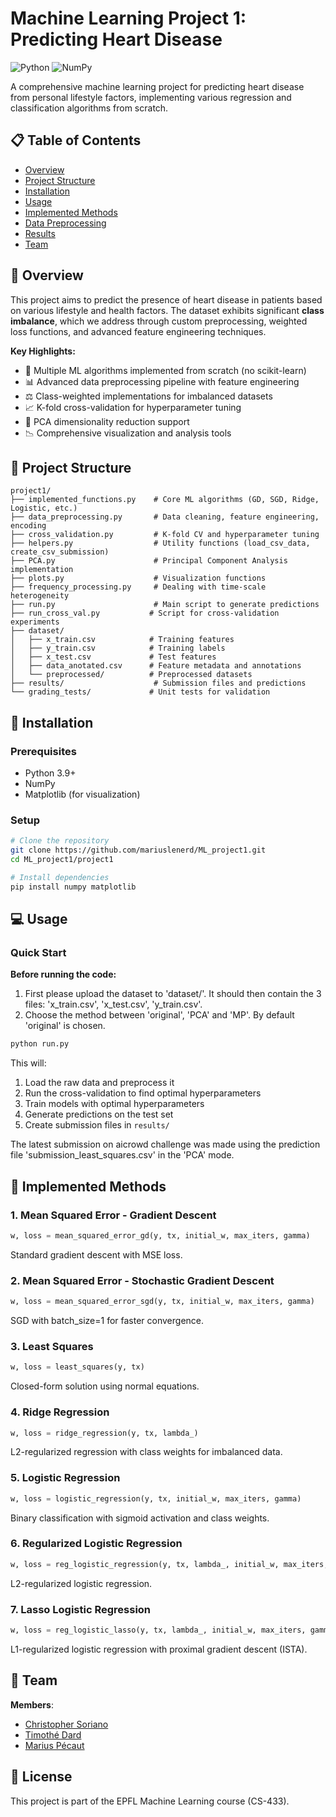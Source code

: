 # Machine Learning Project 1: Predicting Heart Disease

![Python](https://img.shields.io/badge/python-3.9+-blue.svg)
![NumPy](https://img.shields.io/badge/NumPy-scientific-green.svg)


A comprehensive machine learning project for predicting heart disease from personal lifestyle factors, implementing various regression and classification algorithms from scratch.

## 📋 Table of Contents
- [Overview](#overview)
- [Project Structure](#project-structure)
- [Installation](#installation)
- [Usage](#usage)
- [Implemented Methods](#implemented-methods)
- [Data Preprocessing](#data-preprocessing)
- [Results](#results)
- [Team](#team)

## 🎯 Overview

This project aims to predict the presence of heart disease in patients based on various lifestyle and health factors. The dataset exhibits significant **class imbalance**, which we address through custom preprocessing, weighted loss functions, and advanced feature engineering techniques.

**Key Highlights:**
- 🔬 Multiple ML algorithms implemented from scratch (no scikit-learn)
- 📊 Advanced data preprocessing pipeline with feature engineering
- ⚖️ Class-weighted implementations for imbalanced datasets
- 📈 K-fold cross-validation for hyperparameter tuning
- 🎨 PCA dimensionality reduction support
- 📉 Comprehensive visualization and analysis tools

## 📁 Project Structure

```
project1/
├── implemented_functions.py    # Core ML algorithms (GD, SGD, Ridge, Logistic, etc.)
├── data_preprocessing.py       # Data cleaning, feature engineering, encoding
├── cross_validation.py         # K-fold CV and hyperparameter tuning
├── helpers.py                  # Utility functions (load_csv_data, create_csv_submission)
├── PCA.py                      # Principal Component Analysis implementation
├── plots.py                    # Visualization functions
├── frequency_processing.py     # Dealing with time-scale heterogeneity
├── run.py                      # Main script to generate predictions
├── run_cross_val.py           # Script for cross-validation experiments
├── dataset/
│   ├── x_train.csv            # Training features
│   ├── y_train.csv            # Training labels
│   ├── x_test.csv             # Test features
│   ├── data_anotated.csv      # Feature metadata and annotations
│   └── preprocessed/          # Preprocessed datasets
├── results/                    # Submission files and predictions
└── grading_tests/             # Unit tests for validation
````

## 🚀 Installation

### Prerequisites
- Python 3.9+
- NumPy
- Matplotlib (for visualization)

### Setup
```bash
# Clone the repository
git clone https://github.com/mariuslenerd/ML_project1.git
cd ML_project1/project1

# Install dependencies
pip install numpy matplotlib
```

## 💻 Usage

### Quick Start 

**Before running the code:**
1. First please upload the dataset to 'dataset/'. It should then contain the 3 files: 'x_train.csv', 'x_test.csv', 'y_train.csv'.
2. Choose the method between 'original', 'PCA' and 'MP'. By default 'original' is chosen.
   
```bash
python run.py
```
This will:
1. Load the raw data and preprocess it
2. Run the cross-validation to find optimal hyperparameters
3. Train models with optimal hyperparameters
4. Generate predictions on the test set
5. Create submission files in `results/`

The latest submission on aicrowd challenge was made using the prediction file 'submission_least_squares.csv' in the 'PCA' mode. 

## 🧮 Implemented Methods

### 1. Mean Squared Error - Gradient Descent
```python
w, loss = mean_squared_error_gd(y, tx, initial_w, max_iters, gamma)
```
Standard gradient descent with MSE loss.

### 2. Mean Squared Error - Stochastic Gradient Descent
```python
w, loss = mean_squared_error_sgd(y, tx, initial_w, max_iters, gamma)
```
SGD with batch_size=1 for faster convergence.

### 3. Least Squares
```python
w, loss = least_squares(y, tx)
```
Closed-form solution using normal equations.

### 4. Ridge Regression
```python
w, loss = ridge_regression(y, tx, lambda_)
```
L2-regularized regression with class weights for imbalanced data.

### 5. Logistic Regression
```python
w, loss = logistic_regression(y, tx, initial_w, max_iters, gamma)
```
Binary classification with sigmoid activation and class weights.

### 6. Regularized Logistic Regression
```python
w, loss = reg_logistic_regression(y, tx, lambda_, initial_w, max_iters, gamma)
```
L2-regularized logistic regression.

### 7. Lasso Logistic Regression
```python
w, loss = reg_logistic_lasso(y, tx, lambda_, initial_w, max_iters, gamma)
```
L1-regularized logistic regression with proximal gradient descent (ISTA).


## 👥 Team
**Members**: 
- [Christopher Soriano](https://github.com/SorianoChristopher)
- [Timothé Dard](https://github.com/timotda)
- [Marius Pécaut](https://github.com/mariuslenerd)


## 📄 License

This project is part of the EPFL Machine Learning course (CS-433).
